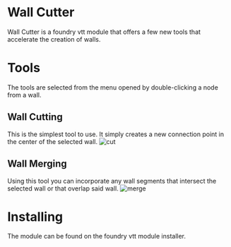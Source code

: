 # Wall Cutter

Wall Cutter is a foundry vtt module that offers a few new tools that accelerate the creation of walls.

# Tools

The tools are selected from the menu opened by double-clicking a node from a wall.

## Wall Cutting

This is the simplest tool to use. It simply creates a new connection point in the center of the selected wall.
![cut](https://i.imgur.com/WMyfwoG.gif)

## Wall Merging

Using this tool you can incorporate any wall segments that intersect the selected wall or that overlap said wall.
![merge](https://i.imgur.com/tz9aFxF.gif)

# Installing

The module can be found on the foundry vtt module installer.
